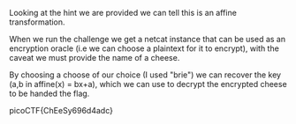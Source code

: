 Looking at the hint we are provided we can tell this is an affine transformation. 

When we run the challenge we get a netcat instance that can be used as an encryption oracle (i.e we can choose a plaintext for it to encrypt), with the caveat we must provide the name of a cheese. 

By choosing a choose of our choice (I used "brie") we can recover the key (a,b in affine(x) = bx+a), which we can use to decrypt the encrypted cheese to be handed the flag.

picoCTF{ChEeSy696d4adc}